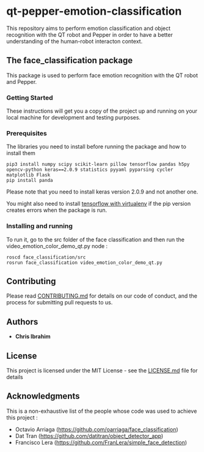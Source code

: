 # qt-pepper-emotion-classification

This repository aims to perform emotion classification and object recognition with the QT robot and Pepper in order to have a better understanding of the human-robot interacton context. 

## The face_classification package

This package is used to perform face emotion recognition with the QT robot and Pepper.

### Getting Started

These instructions will get you a copy of the project up and running on your local machine for development and testing purposes.

### Prerequisites

The libraries you need to install before running the package and how to install them

```
pip3 install numpy scipy scikit-learn pillow tensorflow pandas h5py opencv-python keras==2.0.9 statistics pyyaml pyparsing cycler matplotlib Flask
pip install panda
```
Please note that you need to install keras version 2.0.9 and not another one.

You might also need to install [tensorflow with virtualenv](https://www.tensorflow.org/install/install_linux#InstallingVirtualenv) if the pip version creates errors when the package is run.

### Installing and running

To run it, go to the src folder of the face classification and then run the video_emotion_color_demo_qt.py node :

```
roscd face_classification/src
rosrun face_classification video_emotion_color_demo_qt.py
```


## Contributing

Please read [CONTRIBUTING.md](https://gist.github.com/PurpleBooth/b24679402957c63ec426) for details on our code of conduct, and the process for submitting pull requests to us.

## Authors

* **Chris Ibrahim** 

## License

This project is licensed under the MIT License - see the [LICENSE.md](LICENSE.md) file for details

## Acknowledgments

This is a non-exhaustive list of the people whose code was used to achieve this project :

* Octavio Arriaga (https://github.com/oarriaga/face_classification)
* Dat Tran (https://github.com/datitran/object_detector_app)
* Francisco Lera (https://github.com/FranLera/simple_face_detection)

